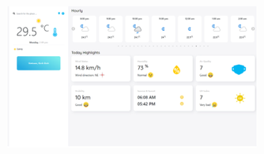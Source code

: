 <p align="center">
  <img src="https://github.com/trunganh5795/WeatherApp/blob/main/src/assets/img/Untitled.png" alt="home"/>
</p>
